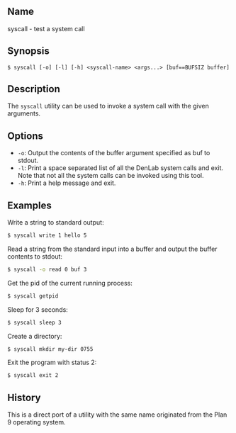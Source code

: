 ## Name

syscall - test a system call

## Synopsis

```**sh
$ syscall [-o] [-l] [-h] <syscall-name> <args...> [buf==BUFSIZ buffer]
```

## Description

The `syscall` utility can be used to invoke a system call with the given arguments.

## Options

-   `-o`: Output the contents of the buffer argument specified as buf to stdout.
-   `-l`: Print a space separated list of all the DenLab system calls and exit. Note that not all the system calls can be invoked using this tool.
-   `-h`: Print a help message and exit.

## Examples

Write a string to standard output:

```sh
$ syscall write 1 hello 5
```

Read a string from the standard input into a buffer and output the buffer contents to stdout:

```sh
$ syscall -o read 0 buf 3
```

Get the pid of the current running process:

```sh
$ syscall getpid
```

Sleep for 3 seconds:

```sh
$ syscall sleep 3
```

Create a directory:

```sh
$ syscall mkdir my-dir 0755
```

Exit the program with status 2:

```sh
$ syscall exit 2
```

## History

This is a direct port of a utility with the same name originated from the Plan 9 operating system.
